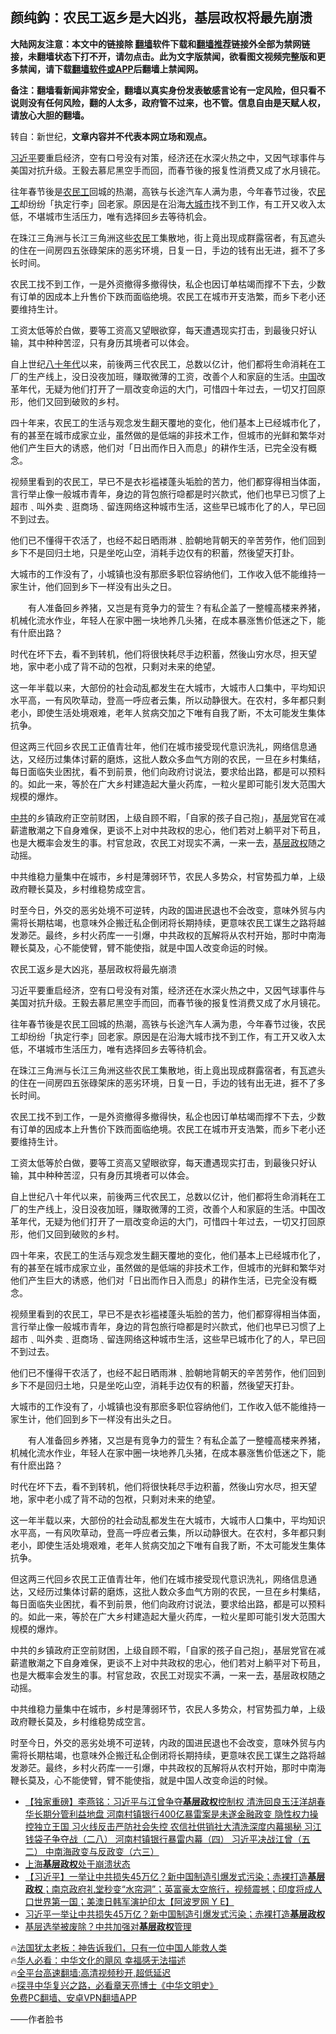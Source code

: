  <!-- 面包屑导航 --> <h2>颜纯鈎：农民工返乡是大凶兆，基层政权将最先崩溃</h2> <p class="notice"><b>大陆网友注意：本文中的链接除 <a href="https://github.com/bannedbook/fanqiang" >翻墙</a>软件下载和<a href="https://github.com/killgcd/justmysocks/blob/master/README.md">翻墙推荐</a>链接外全部为禁网链接，未翻墙状态下打不开，请勿点击。此为文字版禁闻，欲看图文视频完整版和更多禁闻，请下载<a href="https://github.com/bannedbook/fanqiang">翻墙软件或APP</a>后翻墙上禁闻网。</p><p>备注：翻墙看新闻非常安全，翻墙以真实身份发表敏感言论有一定风险，但只看不说则没有任何风险，翻的人太多，政府管不过来，也不管。信息自由是天赋人权，请放心大胆的翻墙。</b></p>  <div class="entry"> <p>转自：新世纪，<strong>文章内容并不代表本网立场和观点。</strong></p> <p>       <a href="https://www.bannedbook.org/bnews/tag/%e4%b9%a0%e8%bf%91%e5%b9%b3/" class="st_tag internal_tag" rel="tag" title="标签 习近平 下的日志">习近平</a>要重启经济&#65292;空有口号没有对策&#65292;经济还在水深火热之中&#65292;又因气球事件与美国对抗升级&#12290;王毅去慕尼黑空手而回&#65292;而春节後的报复性消费又成了水月镜花&#12290;</p> <p>       往年春节後是<a href="https://www.bannedbook.org/bnews/tag/%e5%86%9c%e6%b0%91%e5%b7%a5/" class="st_tag internal_tag" rel="tag" title="标签 农民工 下的日志">农民工</a>回城的热潮&#65292;高铁与长途汽车人满为患&#65292;今年春节过後&#65292;农<a href="https://www.bannedbook.org/bnews/tag/%E6%B0%91%E5%B7%A5/" class="st_tag internal_tag" rel="tag" title="标签 民工 下的日志">民工</a>却纷纷&#12300;执定行李&#12301;回老家&#12290;原因是在沿海<a href="https://www.bannedbook.org/bnews/tag/%E5%A4%A7%E5%9F%8E%E5%B8%82/" class="st_tag internal_tag" rel="tag" title="标签 大城市 下的日志">大城市</a>找不到工作&#65292;有工开又收入太低&#65292;不堪城市生活压力&#65292;唯有选择回乡去等待机会&#12290;</p> <p>       在珠江三角洲与长江三角洲这些<a href="https://www.bannedbook.org/bnews/tag/%e5%86%9c%e6%b0%91/" class="st_tag internal_tag" rel="tag" title="标签 农民 下的日志">农民</a>工集散地&#65292;街上竟出现成群露宿者&#65292;有瓦遮头的住在一间房四五张碌架床的恶劣环境&#65292;日复一日&#65292;手边的钱有出无进&#65292;捱不了多长时间&#12290;</p> <p>       农民工找不到工作&#65292;一是外资撤得多撤得快&#65292;私企也因订单枯竭而撑不下去&#65292;少数有订单的因成本上升售价下跌而面临绝境&#12290;农民工在城市开支浩繁&#65292;而乡下老小还要维持生计&#12290;</p> <p>       工资太低等於白做&#65292;要等工资高又望眼欲穿&#65292;每天遭遇现实打击&#65292;到最後只好认输&#65292;其中种种苦涩&#65292;只有身历其境者可以体会&#12290;</p> <p>       自上世纪<span class='wp_keywordlink'><a href="https://www.bannedbook.org/forum2/topic939.html" title="《八十年代访谈录》" target="_blank">八十年代</a></span>以来&#65292;前後两三代农民工&#65292;总数以亿计&#65292;他们都将生命消耗在工厂的生产线上&#65292;没日没夜加班&#65292;赚取微薄的工资&#65292;改善个人和家庭的生活&#12290;<span class='wp_keywordlink_affiliate'><a href="https://www.bannedbook.org/" title="中国" target="_blank">中国</a></span>改革年代&#65292;无疑为他们打开了一扇改变命运的大门&#65292;可惜四十年过去&#65292;一切又打回原形&#65292;他们又回到破败的乡村&#12290;</p> <p>       四十年来&#65292;农民工的生活与观念发生翻天覆地的变化&#65292;他们基本上已经城市化了&#65292;有的甚至在城市成家立业&#65292;虽然做的是低端的非技术工作&#65292;但城市的光鲜和繁华对他们产生巨大的诱惑&#65292;他们对&#12300;日出而作日入而息&#12301;的耕作生活&#65292;已完全没有概念&#12290;</p> <p>       视频里看到的农民工&#65292;早已不是衣衫褴褛蓬头垢脸的苦力&#65292;他们都穿得相当体面&#65292;言行举止像一般城市青年&#65292;身边的背包旅行喼都是时兴款式&#65292;他们也早已习惯了上超市&#65105;叫外卖&#65105;逛商场&#65105;留连网络这种城市生活&#65292;这些早已城市化了的人&#65292;早已回不到过去&#12290;</p>  <p>       他们已不懂得干农活了&#65292;也经不起日晒雨淋&#65105;脸朝地背朝天的辛苦劳作&#65292;他们回到乡下不是回归土地&#65292;只是坐吃山空&#65292;消耗手边仅有的积蓄&#65292;然後望天打卦&#12290;</p> <p>       大城市的工作没有了&#65292;小城镇也没有那麽多职位容纳他们&#65292;工作收入低不能维持一家生计&#65292;他们回到乡下一样没有出头之日&#12290;</p> <p>&#12288;&#12288;有人准备回乡养猪&#65292;又岂是有竞争力的营生&#65311;有私企盖了一整幢高楼来养猪&#65292;机械化流水作业&#65292;年轻人在家中圈一块地养几头猪&#65292;在成本暴涨售价低迷之下&#65292;能有什麽出路&#65311;</p> <p>       时代在坏下去&#65292;看不到转机&#65292;他们将很快耗尽手边积蓄&#65292;然後山穷水尽&#65292;担天望地&#65292;家中老小成了背不动的包袱&#65292;只剩对未来的绝望&#12290;</p> <p>       这一年半载以来&#65292;大部份的社会动乱都发生在大城市&#65292;大城市人口集中&#65292;平均知识水平高&#65292;一有风吹草动&#65292;登高一呼应者云集&#65292;所以动静很大&#12290;在农村&#65292;多年都只剩老小&#65292;即使生活处境艰难&#65292;老年人贫病交加之下唯有自我了断&#65292;不太可能发生集体抗争&#12290;</p> <p>       但这两三代回乡农民工正值青壮年&#65292;他们在城市接受现代意识洗礼&#65292;网络信息通达&#65292;又经历过集体讨薪的磨炼&#65292;这批人数众多血气方刚的农民&#65292;一旦在乡村集结&#65292;每日面临失业困扰&#65292;看不到前景&#65292;他们向政府讨说法&#65292;要求给出路&#65292;都是可以预料的&#12290;如此一来&#65292;等於在广大乡村建造起大量火药库&#65292;一粒火星即可能引发大范围大规模的爆炸&#12290;</p> <p>       <a href="https://www.bannedbook.org/bnews/tag/%e4%b8%ad%e5%85%b1/" class="st_tag internal_tag" rel="tag" title="标签 中共 下的日志">中共</a>的乡镇政府正空前财困&#65292;上级自顾不暇&#65292;&#12300;自家的孩子自己抱&#12301;&#65292;<a href="https://www.bannedbook.org/bnews/tag/%E5%9F%BA%E5%B1%82/" class="st_tag internal_tag" rel="tag" title="标签 基层 下的日志">基层</a>党官在减薪遣散潮之下自身难保&#65292;更谈不上对中共政权的忠心&#65292;他们若对上躺平对下苟且&#65292;也是大概率会发生的事&#12290;村官怠政&#65292;农民工对现实不满&#65292;一来一去&#65292;<a href="https://www.bannedbook.org/bnews/tag/%E5%9F%BA%E5%B1%82%E6%94%BF%E6%9D%83/" class="st_tag internal_tag" rel="tag" title="标签 基层政权 下的日志">基层政权</a>随之动摇&#12290;</p> <p>       中共维稳力量集中在城市&#65292;乡村是薄弱环节&#65292;农民人多势众&#65292;村官势孤力单&#65292;上级政府鞭长莫及&#65292;乡村维稳势成空言&#12290;</p> <p>       时至今日&#65292;外交的恶劣处境不可逆转&#65292;内政的国进民退也不会改变&#65292;意味外贸与内需将长期枯竭&#65292;也意味外企搬迁私企倒闭将长期持续&#65292;更意味农民工谋生之路将越发渺茫&#12290;最终&#65292;乡村火药库一一引爆&#65292;中共政权的瓦解将从农村开始&#65292;那时中南海鞭长莫及&#65292;心不能使臂&#65292;臂不能使指&#65292;就是中国人改变命运的时候&#12290;</p>  <p> 农民工返乡是大凶兆&#65292;基层政权将最先崩溃</p> <p>       习近平要重启经济&#65292;空有口号没有对策&#65292;经济还在水深火热之中&#65292;又因气球事件与美国对抗升级&#12290;王毅去慕尼黑空手而回&#65292;而春节後的报复性消费又成了水月镜花&#12290;</p> <p>       往年春节後是农民工回城的热潮&#65292;高铁与长途汽车人满为患&#65292;今年春节过後&#65292;农民工却纷纷&#12300;执定行李&#12301;回老家&#12290;原因是在沿海大城市找不到工作&#65292;有工开又收入太低&#65292;不堪城市生活压力&#65292;唯有选择回乡去等待机会&#12290;</p> <p>       在珠江三角洲与长江三角洲这些农民工集散地&#65292;街上竟出现成群露宿者&#65292;有瓦遮头的住在一间房四五张碌架床的恶劣环境&#65292;日复一日&#65292;手边的钱有出无进&#65292;捱不了多长时间&#12290;</p> <p>       农民工找不到工作&#65292;一是外资撤得多撤得快&#65292;私企也因订单枯竭而撑不下去&#65292;少数有订单的因成本上升售价下跌而面临绝境&#12290;农民工在城市开支浩繁&#65292;而乡下老小还要维持生计&#12290;</p> <p>       工资太低等於白做&#65292;要等工资高又望眼欲穿&#65292;每天遭遇现实打击&#65292;到最後只好认输&#65292;其中种种苦涩&#65292;只有身历其境者可以体会&#12290;</p> <p>       自上世纪八十年代以来&#65292;前後两三代农民工&#65292;总数以亿计&#65292;他们都将生命消耗在工厂的生产线上&#65292;没日没夜加班&#65292;赚取微薄的工资&#65292;改善个人和家庭的生活&#12290;中国改革年代&#65292;无疑为他们打开了一扇改变命运的大门&#65292;可惜四十年过去&#65292;一切又打回原形&#65292;他们又回到破败的乡村&#12290;</p> <p>       四十年来&#65292;农民工的生活与观念发生翻天覆地的变化&#65292;他们基本上已经城市化了&#65292;有的甚至在城市成家立业&#65292;虽然做的是低端的非技术工作&#65292;但城市的光鲜和繁华对他们产生巨大的诱惑&#65292;他们对&#12300;日出而作日入而息&#12301;的耕作生活&#65292;已完全没有概念&#12290;</p> <p>       视频里看到的农民工&#65292;早已不是衣衫褴褛蓬头垢脸的苦力&#65292;他们都穿得相当体面&#65292;言行举止像一般城市青年&#65292;身边的背包旅行喼都是时兴款式&#65292;他们也早已习惯了上超市&#65105;叫外卖&#65105;逛商场&#65105;留连网络这种城市生活&#65292;这些早已城市化了的人&#65292;早已回不到过去&#12290;</p>  <p>       他们已不懂得干农活了&#65292;也经不起日晒雨淋&#65105;脸朝地背朝天的辛苦劳作&#65292;他们回到乡下不是回归土地&#65292;只是坐吃山空&#65292;消耗手边仅有的积蓄&#65292;然後望天打卦&#12290;</p> <p>       大城市的工作没有了&#65292;小城镇也没有那麽多职位容纳他们&#65292;工作收入低不能维持一家生计&#65292;他们回到乡下一样没有出头之日&#12290;</p> <p>&#12288;&#12288;有人准备回乡养猪&#65292;又岂是有竞争力的营生&#65311;有私企盖了一整幢高楼来养猪&#65292;机械化流水作业&#65292;年轻人在家中圈一块地养几头猪&#65292;在成本暴涨售价低迷之下&#65292;能有什麽出路&#65311;</p> <p>       时代在坏下去&#65292;看不到转机&#65292;他们将很快耗尽手边积蓄&#65292;然後山穷水尽&#65292;担天望地&#65292;家中老小成了背不动的包袱&#65292;只剩对未来的绝望&#12290;</p> <p>       这一年半载以来&#65292;大部份的社会动乱都发生在大城市&#65292;大城市人口集中&#65292;平均知识水平高&#65292;一有风吹草动&#65292;登高一呼应者云集&#65292;所以动静很大&#12290;在农村&#65292;多年都只剩老小&#65292;即使生活处境艰难&#65292;老年人贫病交加之下唯有自我了断&#65292;不太可能发生集体抗争&#12290;</p> <p>       但这两三代回乡农民工正值青壮年&#65292;他们在城市接受现代意识洗礼&#65292;网络信息通达&#65292;又经历过集体讨薪的磨炼&#65292;这批人数众多血气方刚的农民&#65292;一旦在乡村集结&#65292;每日面临失业困扰&#65292;看不到前景&#65292;他们向政府讨说法&#65292;要求给出路&#65292;都是可以预料的&#12290;如此一来&#65292;等於在广大乡村建造起大量火药库&#65292;一粒火星即可能引发大范围大规模的爆炸&#12290;</p> <p>       中共的乡镇政府正空前财困&#65292;上级自顾不暇&#65292;&#12300;自家的孩子自己抱&#12301;&#65292;基层党官在减薪遣散潮之下自身难保&#65292;更谈不上对中共政权的忠心&#65292;他们若对上躺平对下苟且&#65292;也是大概率会发生的事&#12290;村官怠政&#65292;农民工对现实不满&#65292;一来一去&#65292;基层政权随之动摇&#12290;</p> <p>       中共维稳力量集中在城市&#65292;乡村是薄弱环节&#65292;农民人多势众&#65292;村官势孤力单&#65292;上级政府鞭长莫及&#65292;乡村维稳势成空言&#12290;</p> <p>       时至今日&#65292;外交的恶劣处境不可逆转&#65292;内政的国进民退也不会改变&#65292;意味外贸与内需将长期枯竭&#65292;也意味外企搬迁私企倒闭将长期持续&#65292;更意味农民工谋生之路将越发渺茫&#12290;最终&#65292;乡村火药库一一引爆&#65292;中共政权的瓦解将从农村开始&#65292;那时中南海鞭长莫及&#65292;心不能使臂&#65292;臂不能使指&#65292;就是中国人改变命运的时候&#12290;</p>  <!--<div id="taboola-mid-1"></div>--><ul class='op-related-articles' title='相关阅读'> <li><a href='https://www.bannedbook.org/bnews/comments/20221116/1812067.html' target='_blank'>【独家重磅】李燕铭：习近平与江曾争夺<b>基层政权</b>控制权 清洗回良玉汪洋胡春华长期分管利益地盘 河南村镇银行400亿暴雷案是未遂金融政变 隐性权力操控独立王国 习火线反击严防社会失控 农信社供销社大清洗深度内幕揭秘 习江钱袋子争夺战（二八） 河南村镇银行暴雷内幕（四） 习近平决战江曾（五二） 中南海政变与反政变（六三）</a></li> <li><a href='https://www.bannedbook.org/bnews/ssgc/20220428/1725989.html' target='_blank'>上海<b>基层政权</b>处于崩溃状态</a></li> <li><a href='https://www.bannedbook.org/bnews/bannedvideo/20210712/1585576.html' target='_blank'>【习近平】一举让中共损失45万亿？新中国制造引爆发式污染；赤裸打造<b>基层政权</b>；南京政府礼堂秒变“水帘洞”；英富豪太空旅行，视频震撼；印度将成人口世界第一国；美澳日韩军演护印太【阿波罗网 Y E】</a></li> <li><a href='https://www.bannedbook.org/bnews/cnnews/20210712/1585570.html' target='_blank'>习近平一举让中共损失45万亿？新中国制造引爆发式污染；赤裸打造<b>基层政权</b></a></li> <li><a href='https://www.bannedbook.org/bnews/cbnews/20210712/1585525.html' target='_blank'>基层选举被废除？中共加强对<b>基层政权</b>管理</a></li> </ul> <p class="texttj"> 🔥<a href="https://www.bannedbook.org/bnews/ssgc/20230219/1850782.html" target="_blank">法国犹太老板：神告诉我们，只有一位中国人能救人类</a><br/> 🔥<a href="https://www.bannedbook.org/bnews/comments/20220220/1694796.html" target="_blank">华人必看：中华文化的飓风 幸福感无法描述</a><br/> 🔥<a href="https://github.com/bannedbook/fanqiang/wiki/V2ray%E6%9C%BA%E5%9C%BA" target="_blank">全平台高速翻墙:高清视频秒开,超低延迟</a><br/> 🔥<a href="https://www.bannedbook.org/bnews/comments/20220808/1768773.html" target="_blank">探寻中华复兴之路，必看章天亮博士《中华文明史》</a><br/> <a href="https://github.com/bannedbook/fanqiang/wiki/%E7%A6%81%E9%97%BB%E7%BD%91%E5%AE%89%E5%8D%93%E7%BF%BB%E5%A2%99%E6%96%B0%E9%97%BBAPP" target="_blank">免费PC翻墙、安卓VPN翻墙APP</a><br/> </p><p>&#8212;&#8212;作者脸书</p><a name='sharetosocial'></a> <div style="margin-bottom:5px;padding-bottom:5px;clear:both"> <div id="archive-pix-1" class="banner-ads"> <!-- AuctionX Display platform tag START --> <div id="27602x728x90x621x_ADSLOT1" clicktrack="%%CLICK_URL_ESC%%"></div>  <!-- AuctionX Display platform tag END --> </div> <div id="archive-pix-2" class="banner-ads"> <!-- AuctionX Display platform tag START --> <div id="27556x300x250x621x_ADSLOT1" clicktrack="%%CLICK_URL_ESC%%" style="margin:0 auto;text-align:center"></div>  <!-- AuctionX Display platform tag END --> </div> </div>  <div id="archive-pix-1" class="banner-ads"> <!-- AuctionX Display platform tag START --> <div id="27603x728x90x621x_ADSLOT1" clicktrack="%%CLICK_URL_ESC%%"></div>  <!-- AuctionX Display platform tag END --> </div> </div><!--END ENTRY--> 